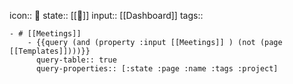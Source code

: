 icon:: 📝
state:: [[🌱]]
input:: [[Dashboard]]
tags::

    - # [[Meetings]]
    	- {{query (and (property :input [[Meetings]] ) (not (page [[Templates]])))}}
    	  query-table:: true
    	  query-properties:: [:state :page :name :tags :project]
